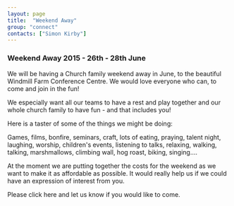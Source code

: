 ```yaml
---
layout: page
title:  "Weekend Away"
group: "connect"
contacts: ["Simon Kirby"]
---
```


### Weekend Away 2015 - 26th - 28th June
We will be having a Church family weekend away in June, to the beautiful Windmill Farm Conference Centre. We would love everyone who can, to come and join in the fun! 

We especially want all our teams to have a rest and play together and our whole church family to have fun - and that includes you!

Here is a taster of some of the things we might be doing:

Games, films, bonfire, seminars, craft, lots of eating, praying, talent night, laughing, worship, children's events, listening to talks, relaxing, walking, talking, marshmallows, climbing wall, hog roast, biking, singing....

At the moment we are putting together the costs for the weekend as we want to make it as affordable as possible.  It would really help us if we could have an expression of interest from you.

Please click here and let us know if you would like to come.

